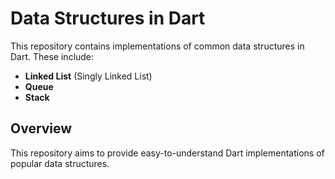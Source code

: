 # Data Structures in Dart

This repository contains implementations of common data structures in Dart. These include:

- **Linked List** (Singly Linked List)
- **Queue**
- **Stack**

## Overview

This repository aims to provide easy-to-understand Dart implementations of popular data structures. 



